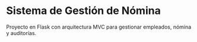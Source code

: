 # Sistema de Gestión de Nómina

Proyecto en Flask con arquitectura MVC para gestionar empleados, nómina y auditorías.
